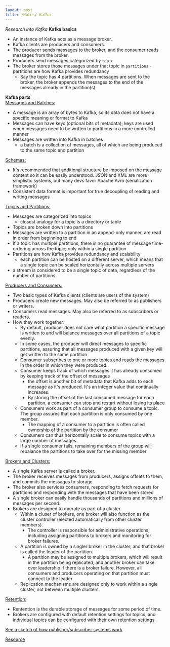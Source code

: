 ```yaml
---
layout: post
title: /Notes/ Kafka
---
```


_Research into Kafka_
**Kafka basics**  
- An instance of Kafka acts as a message broker.
- Kafka clients are producers and consumers.
- The producer sends messages to the broker, and the consumer reads messages from the broker.
- Producers send messages categorized by `topic`
- The broker stores those messages under that topic in `partitions` - partitions are how Kafka provides redundancy
    - Say the topic has 4 partitions. When messages are sent to the broker, the broker appends the messages to the end of the messages already in the partition(s)

**Kafka parts**  
<ins>Messages and Batches:</ins>

- A message is an array of bytes to Kafka, so its data does not have a specific meaning or format to Kafka
- Messages can have keys (optional bits of metadata); keys are used when messages need to be written to partitions in a more controlled manner
- Messages are written into Kafka in batches
    - a batch is a collection of messages, all of which are being produced to the same topic and partition

<ins>Schemas:</ins>

- It's recommended that additional structure be imposed on the message content so it can be easily understood. JSON and XML are more simplistic systems, but many devs favor Apache Avro (serialization framework)
- Consistent data format is important for true decoupling of reading and writing messages

<ins>Topics and Partitions:</ins>

- Messages are categorized into topics
    - closest analogy for a topic is a directory or table
- Topics are broken down into partitions
- Messages are written to a partition in an append-only manner, are read in order from beginning to end
- If a topic has multiple partitions, there is no guarantee of message time-ordering across the topic; only within a single partition
- Partitions are how Kafka provides redundancy and scalability
    - each partition can be hosted on a different server, which means that a single topic can be scaled horizontally across multiple servers
- a stream is considered to be a single topic of data, regardless of the number of partitions

<ins>Producers and Consumers:</ins>

- Two basic types of Kafka clients (clients are users of the system)
- Producers create new messages. May also be referred to as publishers or writers.
- Consumers read messages. May also be referred to as subscribers or readers.
- How they work together:
    - By default, producer does not care what partition a specific message is written to and will balance messages over all partitions of a topic evenly.
    - In some cases, the producer will direct messages to specific partitions, assuring that all messages produced with a given key will get written to the same partition
    - Consumer subscribes to one or more topics and reads the messages in the order in which they were produced.
    - Consumer keeps track of which messages it has already consumed by keeping track of the offset of messages
        - the offset is another bit of metadata that Kafka adds to each message as it's produced. It's an integer value that continually increases.
        - By storing the offset of the last consumed message for each partition, a consumer can stop and restart without losing its place
    - Consumers work as part of a consumer group to consume a topic. The group assures that each partition is only consumed by one member.
        - The mapping of a consumer to a partition is often called ownership of the partition by the consumer
    - Consumers can thus horizontally scale to consume topics with a large number of messages. 
    - If a single consumer fails, remaining members of the group will rebalance the partitions to take over for the missing member

<ins>Brokers and Clusters:</ins>

- A single Kafka server is called a broker.
- The broker receives messages from producers, assigns offsets to them, and commits the messages to storage.
- The broker also services consumers, responding to fetch requests for partitions and responding with the messages that have been stored
- A single broker can easily handle thousands of partitions and millions of messages per second.
- Brokers are designed to operate as part of a cluster.
    - Within a cluser of brokers, one broker will also function as the cluster controller (elected automatically from other cluster members).
        - The controller is responsible for administrative operations, including assigning partitions to brokers and monitoring for broker failures.
    - A partition is owned by a singler broker in the cluster, and that broker is called the leader of the partition. 
        - A partition may be assigned to multiple brokers, which will result in the partition being replicated, and another broker can take over leadership if there is a broker failure. However, all consumers and producers operating on that partition must connect to the leader
    - Replication mechanisms are designed only to work within a single cluster, not between multiple clusters

<ins>Retention:</ins>

- Rentention is the durable storage of messages for some period of time. 
- Brokers are configured with default retention settings for topics, and individual topics can be configured with their own retention settings





[See a sketch of how publisher/subscriber systems work](https://excalidraw.com/#json=5152003063808000,TkiXjCU4Ng3qRkOmOa0o7Q)

[Resource](https://www.confluent.io/resources/kafka-the-definitive-guide/)